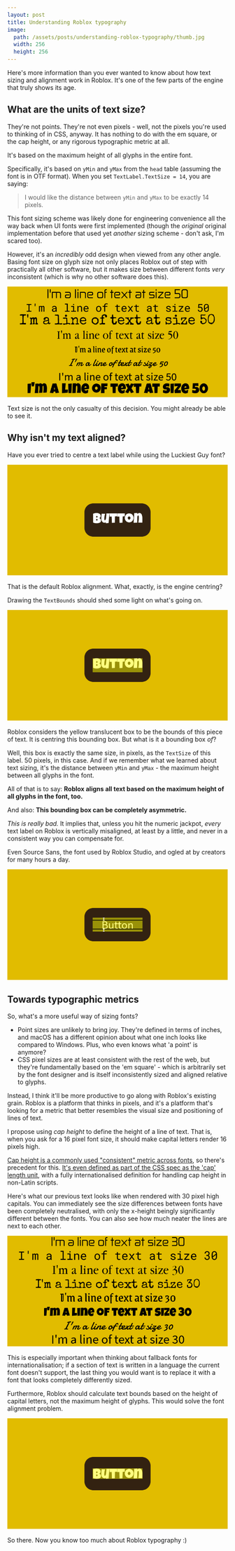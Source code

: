 ```yaml
---
layout: post
title: Understanding Roblox typography
image:
  path: /assets/posts/understanding-roblox-typography/thumb.jpg
  width: 256
  height: 256
---
```


Here's more information than you ever wanted to know about how text sizing and alignment work in Roblox. It's one of the few parts of the engine that truly shows its age.

## What are the units of text size?

They're not points. They're not even pixels - well, not the pixels you're used to thinking of in CSS, anyway. It has nothing to do with the em square, or the cap height, or any rigorous typographic metric at all.

It's based on the maximum height of all glyphs in the entire font.

Specifically, it's based on `yMin` and `yMax` from the `head` table (assuming the font is in OTF format). When you set `TextLabel.TextSize = 14`, you are saying:

> I would like the distance between `yMin` and `yMax` to be exactly 14 pixels.

This font sizing scheme was likely done for engineering convenience all the way back when UI fonts were first implemented (though the *original* original implementation before that used yet *another* sizing scheme - don't ask, I'm scared too).

However, it's an *incredibly* odd design when viewed from any other angle. Basing font size on glyph size not only places Roblox out of step with practically all other software, but it makes size between different fonts *very* inconsistent (which is why no other software does this).

![Sentences set in various Roblox fonts at Roblox size 50.](/assets/posts/understanding-roblox-typography/size50.png)

Text size is not the only casualty of this decision. You might already be able to see it.

## Why isn't my text aligned?

Have you ever tried to centre a text label while using the Luckiest Guy font?

![A not-very-centre-aligned piece of text set in Luckiest Guy.](/assets/posts/understanding-roblox-typography/notsolucky.png)

That is the default Roblox alignment. What, exactly, is the engine centring?

Drawing the `TextBounds` should shed some light on what's going on.

![A very-well-centred yellow rectangle that loosely drapes around the text.](/assets/posts/understanding-roblox-typography/notsolucky_bounds.png)

Roblox considers the yellow translucent box to be the bounds of this piece of text. It is centring this bounding box. But what is it a bounding box *of*?

Well, this box is exactly the same size, in pixels, as the `TextSize` of this label. 50 pixels, in this case. And if we remember what we learned about text sizing, it's the distance between `yMin` and `yMax` - the maximum height between all glyphs in the font.

All of that is to say: **Roblox aligns all text based on the maximum height of all glyphs in the font, too.**

And also: **This bounding box can be completely asymmetric.**

*This is really bad.* It implies that, unless you hit the numeric jackpot, *every* text label on Roblox is vertically misaligned, at least by a little, and never in a consistent way you can compensate for.

Even Source Sans, the font used by Roblox Studio, and ogled at by creators for many hours a day.

![A not-quite-centred bit of text set in Source Sans.](/assets/posts/understanding-roblox-typography/sourcesansno.png)

## Towards typographic metrics

So, what's a more useful way of sizing fonts?

- Point sizes are unlikely to bring joy. They're defined in terms of inches, and macOS has a different opinion about what one inch looks like compared to Windows. Plus, who even knows what 'a point' is anymore?
- CSS pixel sizes are at least consistent with the rest of the web, but they're fundamentally based on the 'em square' - which is arbitrarily set by the font designer and is itself inconsistently sized and aligned relative to glyphs.

Instead, I think it'll be more productive to go along with Roblox's existing grain. Roblox is a platform that thinks in pixels, and it's a platform that's looking for a metric that better resembles the visual size and positioning of lines of text.

I propose using *cap height* to define the height of a line of text. That is, when you ask for a 16 pixel font size, it should make capital letters render 16 pixels high.

[Cap height is a commonly used "consistent" metric across fonts](https://tonsky.me/blog/font-size/), so there's precedent for this. [It's even defined as part of the CSS spec as the 'cap' length unit](https://drafts.csswg.org/css-values-4/#font-relative-length), with a fully internationalised definition for handling cap height in non-Latin scripts.

Here's what our previous text looks like when rendered with 30 pixel high capitals. You can immediately see the size differences between fonts have been completely neutralised, with only the x-height beingly significantly different between the fonts. You can also see how much neater the lines are next to each other.

![Sentences set in various Roblox fonts at capital height 30.](/assets/posts/understanding-roblox-typography/size30.png)

This is especially important when thinking about fallback fonts for internationalisation; if a section of text is written in a language the current font doesn't support, the last thing you would want is to replace it with a font that looks completely differently sized.

Furthermore, Roblox should calculate text bounds based on the height of capital letters, not the maximum height of glyphs. This would solve the font alignment problem.

![A well-centred piece of text set in Luckiest Guy.](/assets/posts/understanding-roblox-typography/betterlucky.png)

So there. Now you know too much about Roblox typography :)